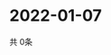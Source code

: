 # 2022-01-07
  共 0条

  <!-- BEGIN -->
  <!-- 最后更新时间Fri Jan 07 2022 12:08:29 GMT+0000 (Coordinated Universal Time) -->
  
  <!-- END -->
  
  
